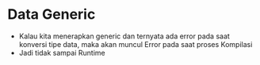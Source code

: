 # Data Generic

- Kalau kita menerapkan generic dan ternyata ada error pada saat konversi tipe data, maka akan muncul Error pada saat proses Kompilasi
- Jadi tidak sampai Runtime